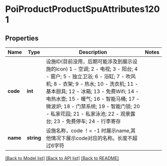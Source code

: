 # PoiProductProductSpuAttributes1201

## Properties
Name | Type | Description | Notes
------------ | ------------- | ------------- | -------------
**code** | **int** | 设施ID(目前没用，后期可能涉及到展示设施的icon) 1 - 空调; 2 - 电视; 3 - 阳台; 4 - 窗户; 5 - 独立卫浴; 6 - 浴缸; 7 - 吹风机; 8 - 衣架; 9 - 热水; 10 - 洗衣机; 11 - 基本厨具; 12 - 冰箱; 13 - 免费Wifi; 14 - 电热水壶; 15 - 暖气; 16 - 智能马桶; 17 - 微波炉; 18 - 门禁系统; 19 - 智能门锁; 20 - 私家花园; 21 - 私家泳池; 22 - 观景露台; 23 - 免费停车; 24 - 行李寄存 | 
**name** | **string** | 设施名称，code ！&#x3D; -1 时展示name,其他情况下展示code对应的名称。长度不超过6字符 | 

[[Back to Model list]](../README.md#documentation-for-models) [[Back to API list]](../README.md#documentation-for-api-endpoints) [[Back to README]](../README.md)

